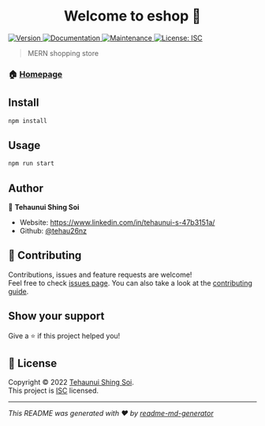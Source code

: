 <h1 align="center">Welcome to eshop 👋</h1>
<p>
  <a href="https://www.npmjs.com/package/eshop" target="_blank">
    <img alt="Version" src="https://img.shields.io/npm/v/eshop.svg">
  </a>
  <a href="https://github.com/tehau26nz/eshop#readme" target="_blank">
    <img alt="Documentation" src="https://img.shields.io/badge/documentation-yes-brightgreen.svg" />
  </a>
  <a href="https://github.com/tehau26nz/eshop/graphs/commit-activity" target="_blank">
    <img alt="Maintenance" src="https://img.shields.io/badge/Maintained%3F-yes-green.svg" />
  </a>
  <a href="https://github.com/tehau26nz/eshop/blob/master/LICENSE" target="_blank">
    <img alt="License: ISC" src="https://img.shields.io/github/license/tehau26nz/eshop" />
  </a>
</p>

> MERN shopping store

### 🏠 [Homepage](https://github.com/tehau26nz/eshop#readme)

## Install

```sh
npm install
```

## Usage

```sh
npm run start
```

## Author

👤 **Tehaunui Shing Soi**

* Website: https://www.linkedin.com/in/tehaunui-s-47b3151a/
* Github: [@tehau26nz](https://github.com/tehau26nz)

## 🤝 Contributing

Contributions, issues and feature requests are welcome!<br />Feel free to check [issues page](https://github.com/tehau26nz/eshop/issues). You can also take a look at the [contributing guide](https://github.com/tehau26nz/eshop/blob/master/CONTRIBUTING.md).

## Show your support

Give a ⭐️ if this project helped you!

## 📝 License

Copyright © 2022 [Tehaunui Shing Soi](https://github.com/tehau26nz).<br />
This project is [ISC](https://github.com/tehau26nz/eshop/blob/master/LICENSE) licensed.

***
_This README was generated with ❤️ by [readme-md-generator](https://github.com/kefranabg/readme-md-generator)_